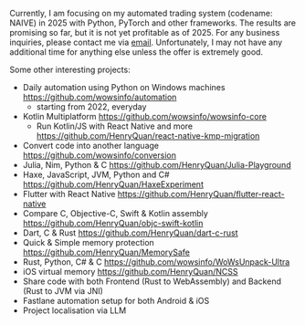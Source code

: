Currently, I am focusing on my automated trading system (codename: NAIVE) in 2025 with Python, PyTorch and other frameworks. The results are promising so far, but it is not yet profitable as of 2025. For any business inquiries, please contact me via [email](mailto:development.henryquan@gmail.com). Unfortunately, I may not have any additional time for anything else unless the offer is extremely good.

Some other interesting projects:
- Daily automation using Python on Windows machines https://github.com/wowsinfo/automation
  - starting from 2022, everyday
- Kotlin Multiplatform https://github.com/wowsinfo/wowsinfo-core
  - Run Kotlin/JS with React Native and more https://github.com/HenryQuan/react-native-kmp-migration
- Convert code into another language https://github.com/wowsinfo/conversion
- Julia, Nim, Python & C https://github.com/HenryQuan/Julia-Playground
- Haxe, JavaScript, JVM, Python and C# https://github.com/HenryQuan/HaxeExperiment
- Flutter with React Native https://github.com/HenryQuan/flutter-react-native
- Compare C, Objective-C, Swift & Kotlin assembly https://github.com/HenryQuan/objc-swift-kotlin
- Dart, C & Rust https://github.com/HenryQuan/dart-c-rust
- Quick & Simple memory protection https://github.com/HenryQuan/MemorySafe
- Rust, Python, C# & C https://github.com/wowsinfo/WoWsUnpack-Ultra
- iOS virtual memory https://github.com/HenryQuan/NCSS
- Share code with both Frontend (Rust to WebAssembly) and Backend (Rust to JVM via JNI)
- Fastlane automation setup for both Android & iOS
- Project localisation via LLM
